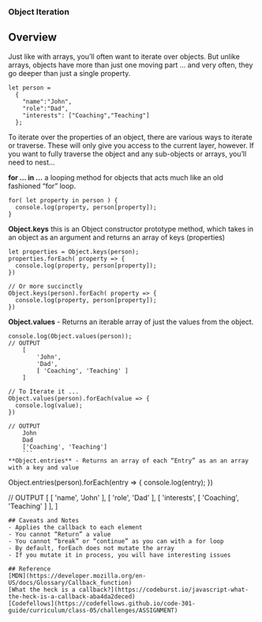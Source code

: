 ### Object Iteration
## Overview
Just like with arrays, you’ll often want to iterate over objects. But unlike arrays, objects have more than just one moving part … and very often, they go deeper than just a single property.
```
let person =
  {
    "name":"John",
    "role":"Dad",
    "interests": ["Coaching","Teaching"]
  };
  ```
To iterate over the properties of an object, there are various ways to iterate or traverse. These will only give you access to the current layer, however. If you want to fully traverse the object and any sub-objects or arrays, you’ll need to nest…

**for … in …** a looping method for objects that acts much like an old fashioned “for” loop.
```
for( let property in person ) {
  console.log(property, person[property]);
}
```
**Object.keys** this is an Object constructor prototype method, which takes in an object as an argument and returns an array of keys (properties)
```
let properties = Object.keys(person);
properties.forEach( property => {
  console.log(property, person[property]);
})

// Or more succinctly
Object.keys(person).forEach( property => {
  console.log(property, person[property]);
})
```
**Object.values** - Returns an iterable array of just the values from the object.
```
console.log(Object.values(person));
// OUTPUT
    [
        'John',
        'Dad',
        [ 'Coaching', 'Teaching' ]
    ]

// To Iterate it ...
Object.values(person).forEach(value => {
  console.log(value);
})

// OUTPUT
    John
    Dad
    ['Coaching', 'Teaching']
    ```
**Object.entries** - Returns an array of each “Entry” as an an array with a key and value
```
Object.entries(person).forEach(entry => {
  console.log(entry);
})

// OUTPUT
[
    [ 'name', 'John' ],
    [ 'role', 'Dad' ],
    [ 'interests', [ 'Coaching', 'Teaching' ] ],
]
```
## Caveats and Notes
- Applies the callback to each element
- You cannot “Return” a value
- You cannot “break” or “continue” as you can with a for loop
- By default, forEach does not mutate the array
- If you mutate it in process, you will have interesting issues

## Reference
[MDN](https://developer.mozilla.org/en-US/docs/Glossary/Callback_function)
[What the heck is a callback?](https://codeburst.io/javascript-what-the-heck-is-a-callback-aba4da2deced)
[Codefellows](https://codefellows.github.io/code-301-guide/curriculum/class-05/challenges/ASSIGNMENT)